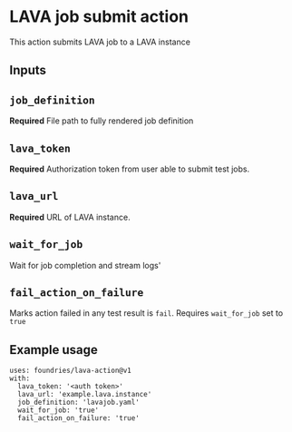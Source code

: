 # LAVA job submit action

This action submits LAVA job to a LAVA instance

## Inputs

## `job_definition`

**Required** File path to fully rendered job definition

## `lava_token`

**Required** Authorization token from user able to submit test jobs.

## `lava_url`

**Required** URL of LAVA instance.

## `wait_for_job`

Wait for job completion and stream logs'

## `fail_action_on_failure`

Marks action failed in any test result is `fail`. Requires `wait_for_job` set to `true`

## Example usage

    uses: foundries/lava-action@v1
    with:
      lava_token: '<auth token>'
      lava_url: 'example.lava.instance'
      job_definition: 'lavajob.yaml'
      wait_for_job: 'true'
      fail_action_on_failure: 'true'

